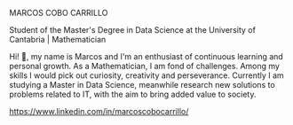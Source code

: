 MARCOS COBO CARRILLO

Student of the Master's Degree in Data Science at the University of Cantabria | Mathematician

Hi! 👋, my name is Marcos and I'm an enthusiast of continuous learning and personal growth. As a Mathematician, I am fond of challenges. Among my skills I would pick out curiosity, creativity and perseverance. Currently I am studying a Master in Data Science, meanwhile research new solutions to problems related to IT, with the aim to bring added value to society.

https://www.linkedin.com/in/marcoscobocarrillo/

<!---
marcoscobo/marcoscobo is a ✨ special ✨ repository because its `README.md` (this file) appears on your GitHub profile.
You can click the Preview link to take a look at your changes.
--->
